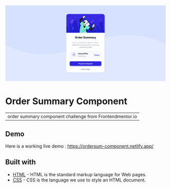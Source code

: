 # ![Order Summary Component](https://github.com/Alfitho13/order-summary-component/blob/main/assets/images/demo/live-site-desktop.png)
# Order Summary Component
<table>
<tr>
<td>
 order summary component challenge from Frontendmentor.io
</td>
</tr>
</table>

## Demo
Here is a working live demo : https://ordersum-component.netlify.app/

## Built with 

- [HTML](https://www.w3schools.com/tags/ref_language_codes.asp) - HTML is the standard markup language for Web pages.
- [CSS](https://www.w3schools.com/css/) - CSS is the language we use to style an HTML document.



